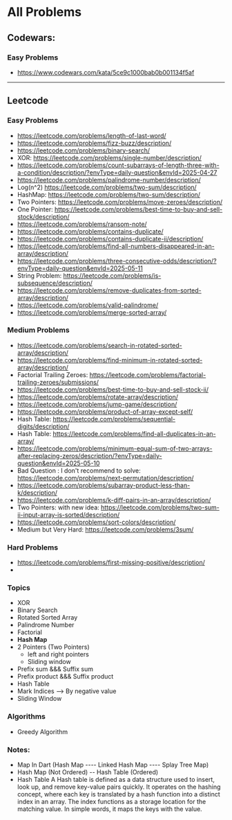 # All Problems

## Codewars:

### Easy Problems

- https://www.codewars.com/kata/5ce9c1000bab0b001134f5af

---

## Leetcode

### Easy Problems

- https://leetcode.com/problems/length-of-last-word/
- https://leetcode.com/problems/fizz-buzz/description/
- https://leetcode.com/problems/binary-search/
- XOR: https://leetcode.com/problems/single-number/description/
- https://leetcode.com/problems/count-subarrays-of-length-three-with-a-condition/description/?envType=daily-question&envId=2025-04-27
- https://leetcode.com/problems/palindrome-number/description/
- Log(n^2) https://leetcode.com/problems/two-sum/description/
- HashMap: https://leetcode.com/problems/two-sum/description/
- Two Pointers: https://leetcode.com/problems/move-zeroes/description/
- One Pointer: https://leetcode.com/problems/best-time-to-buy-and-sell-stock/description/
- https://leetcode.com/problems/ransom-note/
- https://leetcode.com/problems/contains-duplicate/
- https://leetcode.com/problems/contains-duplicate-ii/description/
- https://leetcode.com/problems/find-all-numbers-disappeared-in-an-array/description/
- https://leetcode.com/problems/three-consecutive-odds/description/?envType=daily-question&envId=2025-05-11
- String Problem: https://leetcode.com/problems/is-subsequence/description/
- https://leetcode.com/problems/remove-duplicates-from-sorted-array/description/
- https://leetcode.com/problems/valid-palindrome/
- https://leetcode.com/problems/merge-sorted-array/

### Medium Problems

- https://leetcode.com/problems/search-in-rotated-sorted-array/description/
- https://leetcode.com/problems/find-minimum-in-rotated-sorted-array/description/
- Factorial Trailing Zeroes: https://leetcode.com/problems/factorial-trailing-zeroes/submissions/
- https://leetcode.com/problems/best-time-to-buy-and-sell-stock-ii/
- https://leetcode.com/problems/rotate-array/description/
- https://leetcode.com/problems/jump-game/description/
- https://leetcode.com/problems/product-of-array-except-self/
- Hash Table: https://leetcode.com/problems/sequential-digits/description/
- Hash Table: https://leetcode.com/problems/find-all-duplicates-in-an-array/
- https://leetcode.com/problems/minimum-equal-sum-of-two-arrays-after-replacing-zeros/description/?envType=daily-question&envId=2025-05-10
- Bad Question : I don't recommend to solve: https://leetcode.com/problems/next-permutation/description/
- https://leetcode.com/problems/subarray-product-less-than-k/description/
- https://leetcode.com/problems/k-diff-pairs-in-an-array/description/
- Two Pointers: with new idea: https://leetcode.com/problems/two-sum-ii-input-array-is-sorted/description/
- https://leetcode.com/problems/sort-colors/description/
- Medium but Very Hard: https://leetcode.com/problems/3sum/

### Hard Problems

- https://leetcode.com/problems/first-missing-positive/description/
-

### Topics

- XOR
- Binary Search
- Rotated Sorted Array
- Palindrome Number
- Factorial
- **Hash Map**
- 2 Pointers (Two Pointers)
  - left and right pointers
  - Sliding window
- Prefix sum &&& Suffix sum
- Prefix product &&& Suffix product
- Hash Table
- Mark Indices --> By negative value
- Sliding Window

### Algorithms

- Greedy Algorithm

### Notes:

- Map In Dart (Hash Map ---- Linked Hash Map ---- Splay Tree Map)
- Hash Map (Not Ordered) -- Hash Table (Ordered)
- Hash Table
  A Hash table is defined as a data structure used to insert, look up, and remove key-value pairs quickly.
  It operates on the hashing concept,
  where each key is translated by a hash function into a distinct index in an array.
  The index functions as a storage location for the matching value.
  In simple words, it maps the keys with the value.

